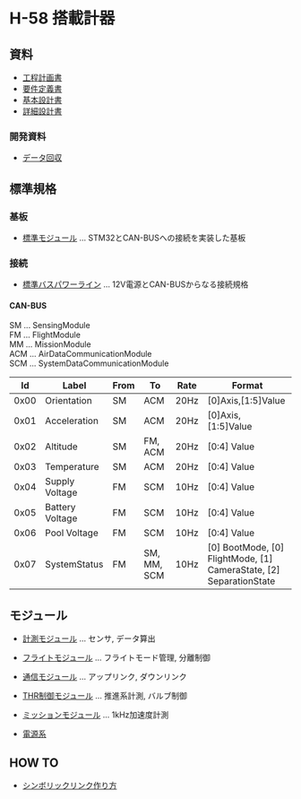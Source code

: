 # H-58 搭載計器

## 資料

- [工程計画書](./Documents/Materials/Schedule.md)
- [要件定義書](./Documents/Materials/RequirementsDocument.md)
- [基本設計書](./Documents/Materials/BasicDesignDocument.md)
- [詳細設計書](./Documents/Materials/DetailedDesignDocument.md)

### 開発資料

- [データ回収](./Documents/Materials/Development/%E9%96%8B%E7%99%BA%E8%B3%87%E6%96%99_%E3%83%87%E3%83%BC%E3%82%BF%E5%9B%9E%E5%8F%8E.pdf)

## 標準規格

### 基板

- [標準モジュール](./Components/StandardModuleBoard/) ... STM32とCAN-BUSへの接続を実装した基板

### 接続

- [標準バスパワーライン](./Components/StandardBusPowerLine/) ... 12V電源とCAN-BUSからなる接続規格

#### CAN-BUS

SM ... SensingModule  
FM ... FlightModule  
MM ... MissionModule  
ACM ... AirDataCommunicationModule  
SCM ... SystemDataCommunicationModule  

| Id   | Label           | From | To          | Rate | Format                                                             |
| ---- | --------------- | ---- | ----------- | ---- | ------------------------------------------------------------------ |
| 0x00 | Orientation     | SM   | ACM         | 20Hz | [0]Axis,[1:5]Value                                                 |
| 0x01 | Acceleration    | SM   | ACM         | 20Hz | [0]Axis, [1:5]Value                                                |
| 0x02 | Altitude        | SM   | FM, ACM     | 20Hz | [0:4] Value                                                        |
| 0x03 | Temperature     | SM   | ACM         | 20Hz | [0:4] Value                                                        |
| 0x04 | Supply Voltage  | FM   | SCM         | 10Hz | [0:4] Value                                                        |
| 0x05 | Battery Voltage | FM   | SCM         | 10Hz | [0:4] Value                                                        |
| 0x06 | Pool Voltage    | FM   | SCM         | 10Hz | [0:4] Value                                                        |
| 0x07 | SystemStatus    | FM   | SM, MM, SCM | 10Hz | [0] BootMode, [0] FlightMode, [1] CameraState, [2] SeparationState |

## モジュール

- [計測モジュール](./Components/Modules/SensingModule/) ... センサ, データ算出
- [フライトモジュール](./Components/Modules/FlightModule/) ... フライトモード管理, 分離制御
- [通信モジュール](./Components/Modules/CommunicationModule/) ... アップリンク, ダウンリンク
- [THR制御モジュール](./Components/THRControlModule/) ... 推進系計測, バルブ制御
- [ミッションモジュール](./Components/Modules/MissionModule/) ... 1kHz加速度計測

- [電源系](./Components/Modules/PowerModule/)

## HOW TO

- [シンボリックリンク作り方](./Documents/Materials/HowTo/MakeSymbolicLink.md)
